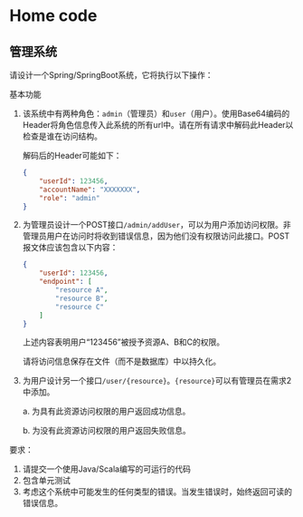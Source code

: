 # Home code

## 管理系统

请设计一个Spring/SpringBoot系统，它将执行以下操作：

基本功能

1.  该系统中有两种角色：`admin`（管理员）和`user`（用户）。使用Base64编码的Header将角色信息传入此系统的所有url中。请在所有请求中解码此Header以检查是谁在访问结构。

    解码后的Header可能如下：

    ```json
    {
        "userId": 123456,
        "accountName": "XXXXXXX",
        "role": "admin"
    }
    ```

2.  为管理员设计一个POST接口`/admin/addUser`，可以为用户添加访问权限。非管理员用户在访问时将收到错误信息，因为他们没有权限访问此接口。POST报文体应该包含以下内容：

    ```json
    {
        "userId": 123456,
        "endpoint": [
            "resource A",
            "resource B",
            "resource C"
        ]
    }
    ```

    上述内容表明用户“123456”被授予资源A、B和C的权限。

    请将访问信息保存在文件（而不是数据库）中以持久化。

3.  为用户设计另一个接口`/user/{resource}`。`{resource}`可以有管理员在需求2中添加。

    a. 为具有此资源访问权限的用户返回成功信息。

    b. 为没有此资源访问权限的用户返回失败信息。

要求：

1.  请提交一个使用Java/Scala编写的可运行的代码
2.  包含单元测试
3.  考虑这个系统中可能发生的任何类型的错误。当发生错误时，始终返回可读的错误信息。
